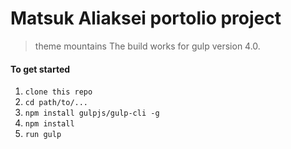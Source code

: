 # Matsuk Aliaksei portolio project
> theme mountains
> The build works for gulp version 4.0. 

#### To get started

1. ```clone this repo```
2. ```cd path/to/...```
3. ```npm install gulpjs/gulp-cli -g```
4. ```npm install```
6. ```run gulp``` 

